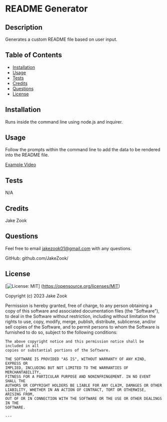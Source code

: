 # README Generator
  
## Description

Generates a custom README file based on user input.

## Table of Contents

- [Installation](#installation)
- [Usage](#usage)
- [Tests](#tests)
- [Credits](#credits)
- [Questions](#questions)
- [License](#license)

## Installation

Runs inside the command line using node.js and inquirer.

## Usage

Follow the prompts within the command line to add the data to be rendered into the README file.

[Example Video](https://youtu.be/PRttWoAAlMg?si=AA4PtkU0NQwnPGqo)

## Tests

N/A

## Credits

Jake Zook

## Questions

Feel free to email jakezook01@gmail.com with any questions.

GitHub: github.com/JakeZook/

## License

[![License: MIT](https://img.shields.io/badge/License-MIT-yellow.svg)]
    (https://opensource.org/licenses/MIT)

Copyright (c) 2023 Jake Zook

Permission is hereby granted, free of charge, to any person obtaining a copy
    of this software and associated documentation files (the "Software"), to deal
    in the Software without restriction, including without limitation the rights
    to use, copy, modify, merge, publish, distribute, sublicense, and/or sell
    copies of the Software, and to permit persons to whom the Software is
    furnished to do so, subject to the following conditions:
    
    The above copyright notice and this permission notice shall be included in all
    copies or substantial portions of the Software.
    
    THE SOFTWARE IS PROVIDED "AS IS", WITHOUT WARRANTY OF ANY KIND, EXPRESS OR
    IMPLIED, INCLUDING BUT NOT LIMITED TO THE WARRANTIES OF MERCHANTABILITY,
    FITNESS FOR A PARTICULAR PURPOSE AND NONINFRINGEMENT. IN NO EVENT SHALL THE
    AUTHORS OR COPYRIGHT HOLDERS BE LIABLE FOR ANY CLAIM, DAMAGES OR OTHER
    LIABILITY, WHETHER IN AN ACTION OF CONTRACT, TORT OR OTHERWISE, ARISING FROM,
    OUT OF OR IN CONNECTION WITH THE SOFTWARE OR THE USE OR OTHER DEALINGS IN THE
    SOFTWARE.
    
    ---

